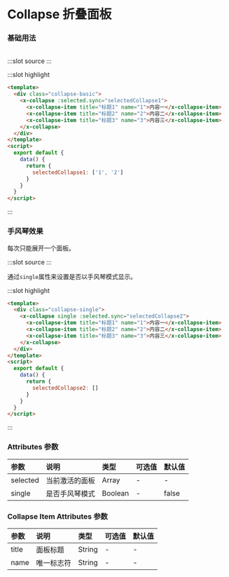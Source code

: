 # Collapse 折叠面板

### 基础用法

<br/>

<demo-block>
:::slot source
<collapse-basic></collapse-basic>
:::

:::slot highlight

```html
<template>
  <div class="collapse-basic">
    <x-collapse :selected.sync="selectedCollapse1">
      <x-collapse-item title="标题1" name="1">内容一</x-collapse-item>
      <x-collapse-item title="标题2" name="2">内容二</x-collapse-item>
      <x-collapse-item title="标题3" name="3">内容三</x-collapse-item>
    </x-collapse>
  </div>
</template>
<script>
  export default {
    data() {
      return {
        selectedCollapse1: ['1', '2']
      }
    }
  }
</script>
```

:::
</demo-block>

### 手风琴效果

每次只能展开一个面板。

<demo-block>
:::slot source
<collapse-single></collapse-single>
:::

通过`single`属性来设置是否以手风琴模式显示。

:::slot highlight

```html
<template>
  <div class="collapse-single">
    <x-collapse single :selected.sync="selectedCollapse2">
      <x-collapse-item title="标题1" name="1">内容一</x-collapse-item>
      <x-collapse-item title="标题2" name="2">内容二</x-collapse-item>
      <x-collapse-item title="标题3" name="3">内容三</x-collapse-item>
    </x-collapse>
  </div>
</template>
<script>
  export default {
    data() {
      return {
        selectedCollapse2: []
      }
    }
  }
</script>
```

:::
</demo-block>

### Attributes 参数

| 参数     | 说明           | 类型    | 可选值 | 默认值 |
| :------- | :------------- | :------ | :----- | :----- |
| selected | 当前激活的面板 | Array   | -      | -      |
| single   | 是否手风琴模式 | Boolean | -      | false  |

### Collapse Item Attributes 参数

| 参数  | 说明       | 类型   | 可选值 | 默认值 |
| :---- | :--------- | :----- | :----- | :----- |
| title | 面板标题   | String | -      | -      |
| name  | 唯一标志符 | String | -      | -      |

